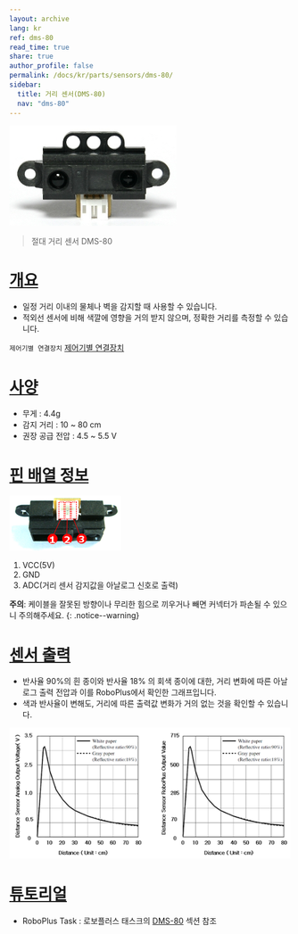 ```yaml
---
layout: archive
lang: kr
ref: dms-80
read_time: true
share: true
author_profile: false
permalink: /docs/kr/parts/sensors/dms-80/
sidebar:
  title: 거리 센서(DMS-80)
  nav: "dms-80"
---
```


![](/assets/images/parts/sensors/dms-80_product.jpg)

> 절대 거리 센서 DMS-80

# [개요](#개요)

- 일정 거리 이내의 물체나 벽을 감지할 때 사용할 수 있습니다.
- 적외선 센서에 비해 색깔에 영향을 거의 받지 않으며, 정확한 거리를 측정할 수 있습니다.

`제어기별 연결장치` [제어기별 연결장치]

# [사양](#사양)

- 무게 : 4.4g
- 감지 거리 : 10 ~ 80 cm
- 권장 공급 전압 : 4.5 ~ 5.5 V

# [핀 배열 정보](#핀-배열-정보)

![](/assets/images/parts/sensors/dms-80_pinout.png)

1. VCC(5V)
2. GND
3. ADC(거리 센서 감지값을 아날로그 신호로 출력)

**주의**: 케이블을 잘못된 방향이나 무리한 힘으로 끼우거나 빼면 커넥터가 파손될 수 있으니 주의해주세요. 
{: .notice--warning}

# [센서 출력](#센서-출력)

- 반사율 90%의 흰 종이와 반사율 18% 의 회색 종이에 대한, 거리 변화에 따른 아날로그 출력 전압과 이를 RoboPlus에서 확인한 그래프입니다.
- 색과 반사율이 변해도, 거리에 따른 출력값 변화가 거의 없는 것을 확인할 수 있습니다.

![](/assets/images/parts/sensors/dms-80_voltage_graph.png)

# [튜토리얼](#튜토리얼)

- RoboPlus Task : 로보플러스 태스크의 [DMS-80] 섹션 참조

[제어기별 연결장치]: /docs/kr/parts/controller/controller_compatibility/
[DMS-80]: /docs/kr/software/rplus1/task/programming_02/#dms-sensor
